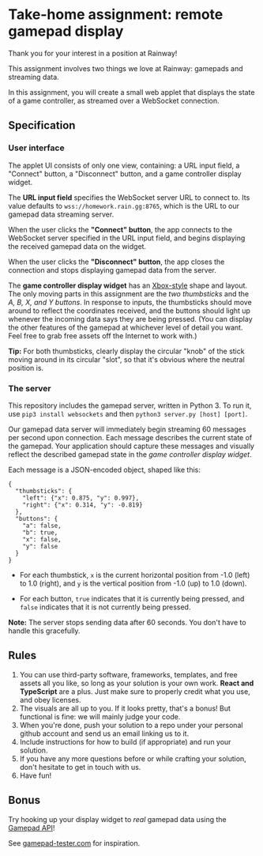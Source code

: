 # Take-home assignment: remote gamepad display

Thank you for your interest in a position at Rainway!

This assignment involves two things we love at Rainway: gamepads and streaming data.

In this assignment, you will create a small web applet that displays the state of a game controller, as streamed over a WebSocket connection.

## Specification

### User interface

The applet UI consists of only one view, containing: a URL input field, a "Connect" button, a "Disconnect" button, and a game controller display widget.

The **URL input field** specifies the WebSocket server URL to connect to. Its value defaults to `wss://homework.rain.gg:8765`, which is the URL to our gamepad data streaming server.

When the user clicks the **"Connect" button**, the app connects to the WebSocket server specified in the URL input field, and begins displaying the received gamepad data on the widget.

When the user clicks the **"Disconnect" button**, the app closes the connection and stops displaying gamepad data from the server.

The **game controller display widget** has an [Xbox-style](https://images-na.ssl-images-amazon.com/images/I/71WX6wVepIL._AC_SL1500_.jpg) shape and layout.
The only moving parts in this assignment are the _two thumbsticks_ and the _A, B, X, and Y buttons_.
In response to inputs, the thumbsticks should move around to reflect the coordinates received, and the buttons should light up whenever the incoming data says they are being pressed.
(You can display the other features of the gamepad at whichever level of detail you want. Feel free to grab free assets off the Internet to work with.)

**Tip:** For both thumbsticks, clearly display the circular "knob" of the stick moving around in its circular "slot", so that it's obvious where the neutral position is.

### The server

This repository includes the gamepad server, written in Python 3. To run it, use `pip3 install websockets` and then `python3 server.py [host] [port]`.

Our gamepad data server will immediately begin streaming 60 messages per second upon connection. Each message describes the current state of the gamepad.
Your application should capture these messages and visually reflect the described gamepad state in the _game controller display widget_.

Each message is a JSON-encoded object, shaped like this:

```
{
  "thumbsticks": {
    "left": {"x": 0.875, "y": 0.997},
    "right": {"x": 0.314, "y": -0.819}
  },
  "buttons": {
    "a": false,
    "b": true,
    "x": false,
    "y": false
  }
}
```

* For each thumbstick, `x` is the current horizontal position from -1.0 (left) to 1.0 (right), and `y` is the vertical position from -1.0 (up) to 1.0 (down).

* For each button, `true` indicates that it is currently being pressed, and `false` indicates that it is not currently being pressed.

**Note:** The server stops sending data after 60 seconds. You don't have to handle this gracefully.

## Rules

1. You can use third-party software, frameworks, templates, and free assets all you like, so long as your solution is your own work. **React and TypeScript** are a plus. Just make sure to properly credit what you use, and obey licenses.
2. The visuals are all up to you. If it looks pretty, that's a bonus! But functional is fine: we will mainly judge your code.
3. When you're done, push your solution to a repo under your personal github account and send us an email linking us to it.
4. Include instructions for how to build (if appropriate) and run your solution.
5. If you have any more questions before or while crafting your solution, don't hesitate to get in touch with us.
6. Have fun!

## Bonus

Try hooking up your display widget to _real_ gamepad data using the [Gamepad API](https://developer.mozilla.org/en-US/docs/Web/API/Gamepad_API/Using_the_Gamepad_API)!

See [gamepad-tester.com](https://gamepad-tester.com/) for inspiration.
